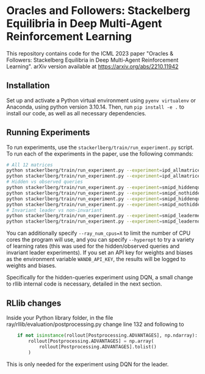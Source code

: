 # Oracles and Followers: Stackelberg Equilibria in Deep Multi-Agent Reinforcement Learning

This repository contains code for the ICML 2023 paper "Oracles & Followers: Stackelberg Equilibria in Deep Multi-Agent Reinforcement Learning". arXiv version available at <https://arxiv.org/abs/2210.11942>

## Installation

Set up and activate a Python virtual environment using `pyenv virtualenv` or Anaconda, using python version 3.10.14.
Then, run `pip install -e .` to install our code, as well as all necessary dependencies.

## Running Experiments

To run experiments, use the `stackerlberg/train/run_experiment.py` script. To run each of the experiments in the paper, use the following commands:

```bash
# All 12 matrices
python stackerlberg/train/run_experiment.py --experiment=ipd_allmatrices_pg_pg # this one is missing config :/
python stackerlberg/train/run_experiment.py --experiment=ipd_allmatrices_ppo_pg
# Hidden vs observed queries
python stackerlberg/train/run_experiment.py --experiment=smipd_hiddenqueries_pg_pg
python stackerlberg/train/run_experiment.py --experiment=smipd_nothiddenqueries_pg_pg
python stackerlberg/train/run_experiment.py --experiment=smipd_hiddenqueries_dqn_pg
python stackerlberg/train/run_experiment.py --experiment=smipd_nothiddenqueries_dqn_pg
# Invariant leader vs non-invariant
python stackerlberg/train/run_experiment.py --experiment=smipd_leadermemory_pg_pg
python stackerlberg/train/run_experiment.py --experiment=smipd_leadernomemory_pg_pg
```

You can additionally specify `--ray_num_cpus=X` to limit the number of CPU cores the program will use, and you can specify `--hyperopt` to try a variety of learning rates (this was used for the hidden/observed queries and invariant leader experiments). If you set an API key for weights and biases as the environment variable `WANDB_API_KEY`, the results will be logged to weights and biases.

Specifically for the hidden-queries experiment using DQN, a small change to rllib internal code is necessary, detailed in the next section.

## RLlib changes

Inside your Python library folder, in the file ray/rllib/evaluation/postprocessing.py
change line 132 and following to

```python
    if not isinstance(rollout[Postprocessing.ADVANTAGES], np.ndarray):
        rollout[Postprocessing.ADVANTAGES] = np.array(
            rollout[Postprocessing.ADVANTAGES].tolist()
        )
```

This is only needed for the experiment using DQN for the leader.
